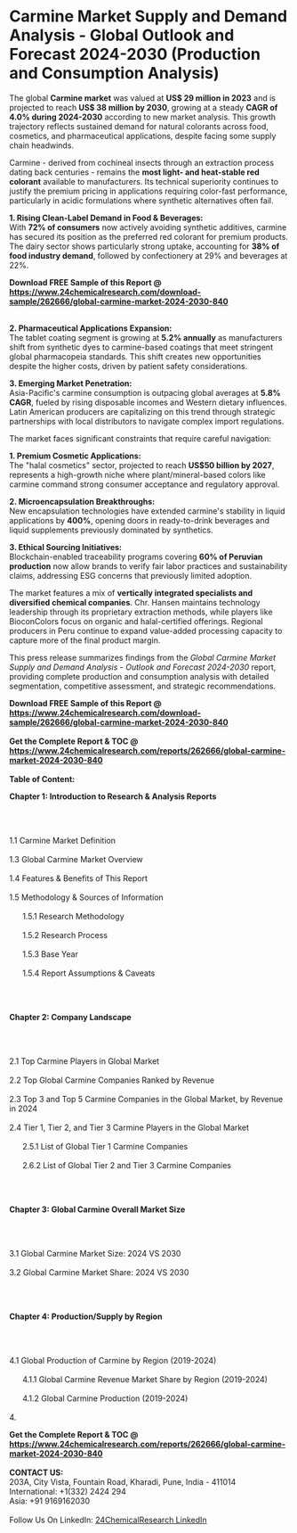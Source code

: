 <h1>Carmine Market Supply and Demand Analysis - Global Outlook and Forecast 2024-2030 (Production and Consumption Analysis)</h1><p>The global <strong>Carmine market</strong> was valued at <strong>US$ 29 million in 2023</strong> and is projected to reach <strong>US$ 38 million by 2030</strong>, growing at a steady <strong>CAGR of 4.0% during 2024-2030</strong> according to new market analysis. This growth trajectory reflects sustained demand for natural colorants across food, cosmetics, and pharmaceutical applications, despite facing some supply chain headwinds.</p><p>Carmine - derived from cochineal insects through an extraction process dating back centuries - remains the <strong>most light- and heat-stable red colorant</strong> available to manufacturers. Its technical superiority continues to justify the premium pricing in applications requiring color-fast performance, particularly in acidic formulations where synthetic alternatives often fail.</p><p><strong>1. Rising Clean-Label Demand in Food &amp; Beverages:</strong><br>
With <strong>72% of consumers</strong> now actively avoiding synthetic additives, carmine has secured its position as the preferred red colorant for premium products. The dairy sector shows particularly strong uptake, accounting for <strong>38% of food industry demand</strong>, followed by confectionery at 29% and beverages at 22%.</p><div><b>Download FREE Sample of this Report @ 
            <a href="https://www.24chemicalresearch.com/download-sample/262666/global-carmine-market-2024-2030-840">
            https://www.24chemicalresearch.com/download-sample/262666/global-carmine-market-2024-2030-840</a></b></div><br><p><strong>2. Pharmaceutical Applications Expansion:</strong><br>
The tablet coating segment is growing at <strong>5.2% annually</strong> as manufacturers shift from synthetic dyes to carmine-based coatings that meet stringent global pharmacopeia standards. This shift creates new opportunities despite the higher costs, driven by patient safety considerations.</p><p><strong>3. Emerging Market Penetration:</strong><br>
Asia-Pacific's carmine consumption is outpacing global averages at <strong>5.8% CAGR</strong>, fueled by rising disposable incomes and Western dietary influences. Latin American producers are capitalizing on this trend through strategic partnerships with local distributors to navigate complex import regulations.</p><p>The market faces significant constraints that require careful navigation:</p><p><strong>1. Premium Cosmetic Applications:</strong><br>
The "halal cosmetics" sector, projected to reach <strong>US$50 billion by 2027</strong>, represents a high-growth niche where plant/mineral-based colors like carmine command strong consumer acceptance and regulatory approval.</p><p><strong>2. Microencapsulation Breakthroughs:</strong><br>
New encapsulation technologies have extended carmine's stability in liquid applications by <strong>400%</strong>, opening doors in ready-to-drink beverages and liquid supplements previously dominated by synthetics.</p><p><strong>3. Ethical Sourcing Initiatives:</strong><br>
Blockchain-enabled traceability programs covering <strong>60% of Peruvian production</strong> now allow brands to verify fair labor practices and sustainability claims, addressing ESG concerns that previously limited adoption.</p><p>The market features a mix of <strong>vertically integrated specialists and diversified chemical companies</strong>. Chr. Hansen maintains technology leadership through its proprietary extraction methods, while players like BioconColors focus on organic and halal-certified offerings. Regional producers in Peru continue to expand value-added processing capacity to capture more of the final product margin.</p><p>This press release summarizes findings from the <em>Global Carmine Market Supply and Demand Analysis - Outlook and Forecast 2024-2030</em> report, providing complete production and consumption analysis with detailed segmentation, competitive assessment, and strategic recommendations.</p><div><b>Download FREE Sample of this Report @ 
            <a href="https://www.24chemicalresearch.com/download-sample/262666/global-carmine-market-2024-2030-840">
            https://www.24chemicalresearch.com/download-sample/262666/global-carmine-market-2024-2030-840</a></b></div><br><div><b>Get the Complete Report & TOC @ 
            <a href="https://www.24chemicalresearch.com/reports/262666/global-carmine-market-2024-2030-840">
            https://www.24chemicalresearch.com/reports/262666/global-carmine-market-2024-2030-840</a></b></div><br>
            <b>Table of Content:</b><p><p><strong>Chapter 1: Introduction to Research &amp; Analysis Reports</strong></p><br />
<br />
<p>1.1 Carmine Market Definition<br /><br />
1.3 Global Carmine Market Overview<br /><br />
1.4 Features &amp; Benefits of This Report<br /><br />
1.5 Methodology &amp; Sources of Information<br /><br />
&nbsp;&nbsp;&nbsp;&nbsp;&nbsp; 1.5.1 Research Methodology<br /><br />
&nbsp;&nbsp;&nbsp;&nbsp;&nbsp; 1.5.2 Research Process<br /><br />
&nbsp;&nbsp;&nbsp;&nbsp;&nbsp; 1.5.3 Base Year<br /><br />
&nbsp;&nbsp;&nbsp;&nbsp;&nbsp; 1.5.4 Report Assumptions &amp; Caveats</p><br />
<br />
<p><strong>Chapter 2: Company Landscape</strong></p><br />
<br />
<p>2.1 Top Carmine Players in Global Market<br /><br />
2.2 Top Global Carmine Companies Ranked by Revenue<br /><br />
2.3 Top 3 and Top 5 Carmine Companies in the Global Market, by Revenue in 2024<br /><br />
2.4 Tier 1, Tier 2, and Tier 3 Carmine Players in the Global Market<br /><br />
&nbsp;&nbsp;&nbsp;&nbsp;&nbsp; 2.5.1 List of Global Tier 1 Carmine Companies<br /><br />
&nbsp;&nbsp;&nbsp;&nbsp;&nbsp; 2.6.2 List of Global Tier 2 and Tier 3 Carmine Companies</p><br />
<br />
<p><strong>Chapter 3: Global Carmine Overall Market Size</strong></p><br />
<br />
<p>3.1 Global Carmine Market Size: 2024 VS 2030<br /><br />
3.2 Global Carmine Market Share: 2024 VS 2030</p><br />
<br />
<p><strong>Chapter 4: Production/Supply by Region</strong></p><br />
<br />
<p>4.1 Global Production of Carmine by Region (2019-2024)<br /><br />
&nbsp;&nbsp;&nbsp;&nbsp;&nbsp; 4.1.1 Global Carmine Revenue Market Share by Region (2019-2024)<br /><br />
&nbsp;&nbsp;&nbsp;&nbsp;&nbsp; 4.1.2 Global Carmine Production (2019-2024)<br /><br />
4.</p><div><b>Get the Complete Report & TOC @ 
            <a href="https://www.24chemicalresearch.com/reports/262666/global-carmine-market-2024-2030-840">
            https://www.24chemicalresearch.com/reports/262666/global-carmine-market-2024-2030-840</a></b></div><br><b>CONTACT US:</b><br>
            203A, City Vista, Fountain Road, Kharadi, Pune, India - 411014<br>
            International: +1(332) 2424 294<br>
            Asia: +91 9169162030 <br><br>
            Follow Us On LinkedIn: <a href="https://www.linkedin.com/company/24chemicalresearch/">24ChemicalResearch LinkedIn</a>